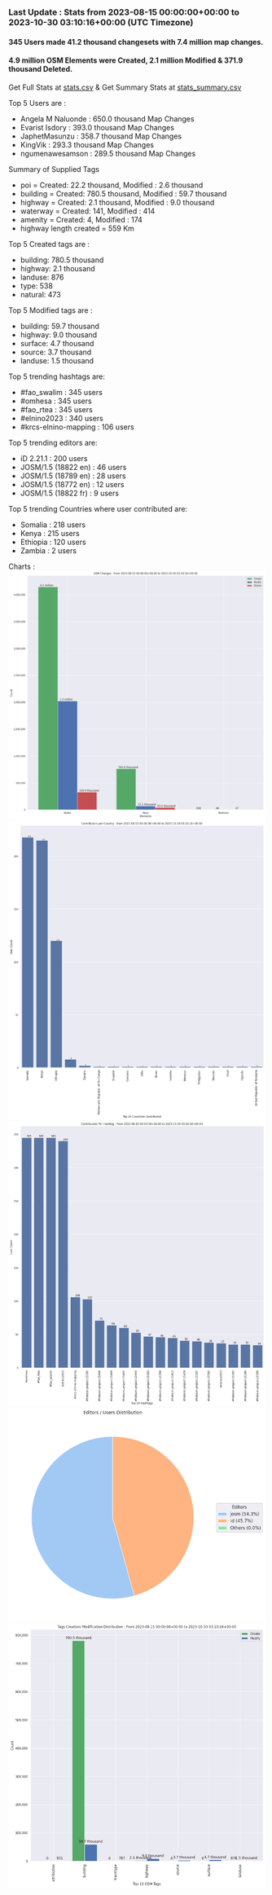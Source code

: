 ### Last Update : Stats from 2023-08-15 00:00:00+00:00 to 2023-10-30 03:10:16+00:00 (UTC Timezone)

#### 345 Users made 41.2 thousand changesets with 7.4 million map changes.
#### 4.9 million OSM Elements were Created, 2.1 million Modified & 371.9 thousand Deleted.
Get Full Stats at [stats.csv](/stats/elinino2023/Daily/stats.csv)
 & Get Summary Stats at [stats_summary.csv](/stats/elinino2023/Daily/stats_summary.csv)

Top 5 Users are : 
- Angela M Naluonde : 650.0 thousand Map Changes
- Evarist Isdory : 393.0 thousand Map Changes
- JaphetMasunzu : 358.7 thousand Map Changes
- KingVik : 293.3 thousand Map Changes
- ngumenawesamson : 289.5 thousand Map Changes

Summary of Supplied Tags
- poi = Created: 22.2 thousand, Modified : 2.6 thousand
- building = Created: 780.5 thousand, Modified : 59.7 thousand
- highway = Created: 2.1 thousand, Modified : 9.0 thousand
- waterway = Created: 141, Modified : 414
- amenity = Created: 4, Modified : 174
- highway length created = 559 Km


Top 5 Created tags are :
- building: 780.5 thousand
- highway: 2.1 thousand
- landuse: 876
- type: 538
- natural: 473


Top 5 Modified tags are :
- building: 59.7 thousand
- highway: 9.0 thousand
- surface: 4.7 thousand
- source: 3.7 thousand
- landuse: 1.5 thousand


Top 5 trending hashtags are:
- #fao_swalim : 345 users
- #omhesa : 345 users
- #fao_rtea : 345 users
- #elnino2023 : 340 users
- #krcs-elnino-mapping : 106 users


Top 5 trending editors are:
- iD 2.21.1 : 200 users
- JOSM/1.5 (18822 en) : 46 users
- JOSM/1.5 (18789 en) : 28 users
- JOSM/1.5 (18772 en) : 12 users
- JOSM/1.5 (18822 fr) : 9 users


Top 5 trending Countries where user contributed are:
- Somalia : 218 users
- Kenya : 215 users
- Ethiopia : 120 users
- Zambia : 2 users


 Charts : 
![Alt text](./stats_osm_changes.png) 
![Alt text](./stats_users_per_country.png) 
![Alt text](./stats_users_per_hashtag.png) 
![Alt text](./stats_editors_pie_chart.png) 
![Alt text](./stats_tags.png) 
